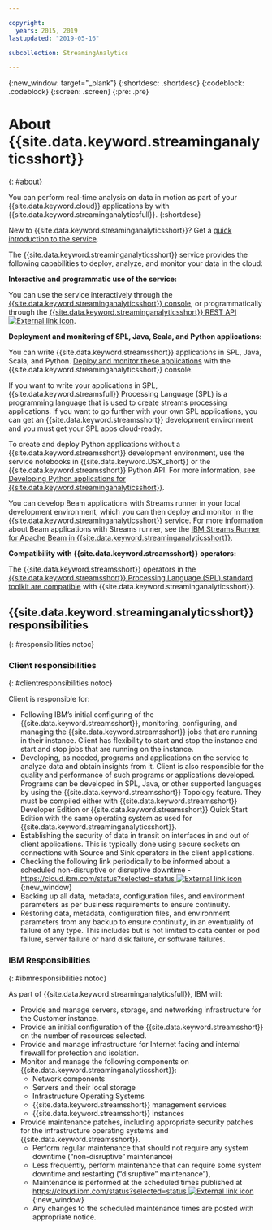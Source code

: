 ```yaml
---

copyright:
  years: 2015, 2019
lastupdated: "2019-05-16"

subcollection: StreamingAnalytics

---
```


<!-- Attribute definitions -->
{:new_window: target="_blank"}
{:shortdesc: .shortdesc}
{:codeblock: .codeblock}
{:screen: .screen}
{:pre: .pre}

# About {{site.data.keyword.streaminganalyticsshort}}
{: #about}

You can perform real-time analysis on data in motion as part of your {{site.data.keyword.cloud}} applications by with {{site.data.keyword.streaminganalyticsfull}}.
{:shortdesc}

New to {{site.data.keyword.streaminganalyticsshort}}? Get a [quick introduction to the service](/docs/StreamingAnalytics?topic=StreamingAnalytics-using_streaming_analytics).

The {{site.data.keyword.streaminganalyticsshort}} service provides the following capabilities to deploy, analyze, and monitor your data in the cloud:

**Interactive and programmatic use of the service:**

You can use the service interactively through the [{{site.data.keyword.streaminganalyticsshort}} console](/docs/StreamingAnalytics?topic=StreamingAnalytics-console#console), or programmatically through the [{{site.data.keyword.streaminganalyticsshort}} REST API ![External link icon](../../icons/launch-glyph.svg "External link icon")](https://{DomainName}/apidocs/streaming-analytics-v2).

**Deployment and monitoring of SPL, Java, Scala, and Python applications:**

You can write {{site.data.keyword.streamsshort}} applications in SPL, Java, Scala, and Python. [Deploy and monitor these applications](/docs/StreamingAnalytics?topic=StreamingAnalytics-t_deploytocloud) with the {{site.data.keyword.streaminganalyticsshort}} console.

If you want to write your applications in SPL, {{site.data.keyword.streamsfull}} Processing Language (SPL) is a programming language that is used to create streams processing applications. If you want to go further with your own SPL applications, you can get an {{site.data.keyword.streamsshort}} development environment and you must get your SPL apps cloud-ready.

To create and deploy Python applications without a {{site.data.keyword.streamsshort}} development environment, use the service notebooks in {{site.data.keyword.DSX_short}} or the {{site.data.keyword.streamsshort}} Python API. For more information, see [Developing Python applications for {{site.data.keyword.streaminganalyticsshort}}](/docs/StreamingAnalytics?topic=StreamingAnalytics-t_develop_apps_python).

You can develop Beam applications with Streams runner in your local development environment, which you can then deploy and monitor in the {{site.data.keyword.streaminganalyticsshort}} service. For more information about Beam applications with Streams runner, see the [IBM Streams Runner for Apache Beam in {{site.data.keyword.streaminganalyticsshort}}](/docs/StreamingAnalytics?topic=StreamingAnalytics-gs_beamrunner).


**Compatibility with {{site.data.keyword.streamsshort}} operators:**

The {{site.data.keyword.streamsshort}} operators in the [{{site.data.keyword.streamsshort}} Processing Language (SPL) standard toolkit are compatible](/docs/StreamingAnalytics?topic=StreamingAnalytics-compatible_toolkits) with {{site.data.keyword.streaminganalyticsshort}}.

## {{site.data.keyword.streaminganalyticsshort}} responsibilities
{: #responsibilities notoc}

### Client responsibilities
{: #clientresponsibilities notoc}

Client is responsible for:

* Following IBM’s initial configuring of the {{site.data.keyword.streamsshort}}, monitoring, configuring, and managing the {{site.data.keyword.streamsshort}} jobs that are running in their instance. Client has flexibility to start and stop the instance and start and stop jobs that are running on the instance.
* Developing, as needed, programs and applications on the service to analyze data and obtain insights from it. Client is also responsible for the quality and performance of such programs or applications developed. Programs can be developed in SPL, Java, or other supported languages by using the {{site.data.keyword.streamsshort}} Topology feature. They must be compiled either with {{site.data.keyword.streamsshort}} Developer Edition or {{site.data.keyword.streamsshort}} Quick Start Edition with the same operating system as used for {{site.data.keyword.streaminganalyticsshort}}.
* Establishing the security of data in transit on interfaces in and out of client applications. This is typically done using secure sockets on connections with Source and Sink operators in the client applications.
* Checking the following link periodically to be informed about a scheduled non-disruptive or disruptive downtime - [https://cloud.ibm.com/status?selected=status ![External link icon](../../icons/launch-glyph.svg "External link icon")](https://cloud.ibm.com/status?selected=status){:new_window}  
* Backing up all data, metadata, configuration files, and environment parameters as per business requirements to ensure continuity.
* Restoring data, metadata, configuration files, and environment parameters from any backup to ensure continuity, in an eventuality of failure of any type. This includes but is not limited to data center or pod failure, server failure or hard disk failure, or software failures.

### IBM Responsibilities
{: #ibmresponsibilities notoc}

As part of {{site.data.keyword.streaminganalyticsfull}}, IBM will:

- Provide and manage servers, storage, and networking infrastructure for the Customer instance.
- Provide an initial configuration of the {{site.data.keyword.streamsshort}} on the number of resources selected.
- Provide and manage infrastructure for Internet facing and internal firewall for protection and isolation.
- Monitor and manage the following components on {{site.data.keyword.streaminganalyticsshort}}:
    - Network components
    - Servers and their local storage
    - Infrastructure Operating Systems
    - {{site.data.keyword.streamsshort}} management services
    - {{site.data.keyword.streamsshort}} instances
- Provide maintenance patches, including appropriate security patches for the infrastructure operating systems and {{site.data.keyword.streamsshort}}.
    - Perform regular maintenance that should not require any system downtime (“non-disruptive” maintenance) 
    - Less frequently, perform maintenance that can require some system downtime and restarting (“disruptive” maintenance”), 
    - Maintenance is performed at the scheduled times published at [https://cloud.ibm.com/status?selected=status ![External link icon](../../icons/launch-glyph.svg "External link icon")](https://cloud.ibm.com/status?selected=status){:new_window}
    - Any changes to the scheduled maintenance times are posted with appropriate notice.
